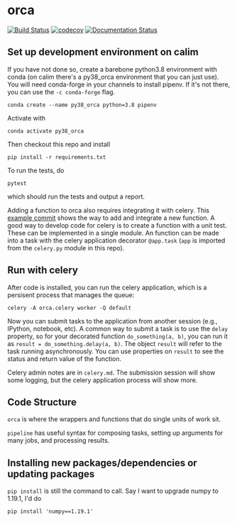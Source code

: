 # orca
[![Build Status](https://travis-ci.com/ovro-lwa/distributed-pipeline.svg?branch=main)](https://travis-ci.com/ovro-lwa/distributed-pipeline)
[![codecov](https://codecov.io/gh/ovro-lwa/distributed-pipeline/branch/main/graph/badge.svg)](https://codecov.io/gh/ovro-lwa/distributed-pipeline)
[![Documentation Status](https://readthedocs.org/projects/distributed-pipeline/badge/?version=latest)](https://distributed-pipeline.readthedocs.io/en/latest/?badge=latest)

## Set up development environment on calim
If you have not done so, create a barebone python3.8 environment with conda (on calim there's a py38_orca environment that you can just use).
You will need conda-forge in your channels to install pipenv. If it's not there, you can use the `-c conda-forge` flag.
```
conda create --name py38_orca python=3.8 pipenv
```

Activate with
```
conda activate py38_orca
```
Then checkout this repo and install
```
pip install -r requirements.txt
```

To run the tests, do
```
pytest
```
which should run the tests and output a report.

Adding a function to orca also requires integrating it with celery. This [example commit](https://github.com/ovro-lwa/distributed-pipeline/commit/e1e577437bef3c19162bdab1cd3973bee2128c04) shows the way to add and integrate a new function. A good way to develop code for celery is to create a function with a unit test. These can be implemented in a single module. An function can be made into a task with the celery application decorator `@app.task` (`app` is imported from the `celery.py` module in this repo).

## Run with celery
After code is installed, you can run the celery application, which is a persisent process that manages the queue:

```
celery -A orca.celery worker -Q default
```

Now you can submit tasks to the application from another session (e.g., IPython, notebook, etc). A common way to submit a task is to use the `delay` property, so for your decorated function `do_something(a, b)`, you can run it as `result = do_something.delay(a, b)`.  The object `result` will refer to the task running asynchronously. You can use properties on `result` to see the status and return value of the function.

Celery admin notes are in `celery.md`. The submission session will show some logging, but the celery application process will show more.

## Code Structure
`orca` is where the wrappers and functions that do single units of work sit.

`pipeline` has useful syntax for composing tasks, setting up arguments for many jobs, and processing results.

## Installing new packages/dependencies or updating packages

`pip install` is still the command to call. Say I want to upgrade numpy to 1.19.1, I'd do
```
pip install 'numpy==1.19.1'
```
